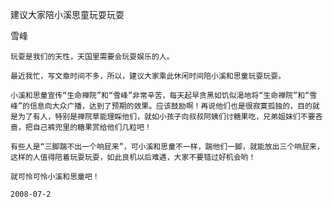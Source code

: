 建议大家陪小溪思童玩耍玩耍

雪峰


    玩耍是我们的天性，天国里需要会玩耍娱乐的人。

    最近我忙，写文章时间不多，所以，建议大家乘此休闲时间陪小溪和思童玩耍玩耍。

    小溪和思童宣传“生命禅院”和“雪峰”非常辛苦，每天起早贪黑如饥似渴地将“生命禅院”和“雪峰”的信息向大众广播，达到了预期的效果。应该鼓励啊！再说他们也是很寂寞孤独的，目的就是为了有人，特别是禅院草能理睬他们，就如小孩子向叔叔阿姨们讨糖果吃，兄弟姐妹们不要吝啬，把自己裤兜里的糖果赏给他们几粒吧！

    有些人是“三脚踹不出一个响屁来”，可小溪和思童不一样，踹他们一脚，就能放出三个响屁来，这样的人值得陪着玩耍玩耍，如此良机以后难遇，大家不要错过好机会哟！

    就可怜可怜小溪和思童吧！

    2008-07-2



